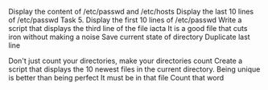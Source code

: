 


Display the content of /etc/passwd and /etc/hosts
Display the last 10 lines of /etc/passwd
Task 5. Display the first 10 lines of /etc/passwd
Write a script that displays the third line of the file iacta
It is a good file that cuts iron without making a noise
Save current state of directory
Duplicate last line

Don't just count your directories, make your directories count
Create a script that displays the 10 newest files in the current directory.
Being unique is better than being perfect
 It must be in that file
Count that word
